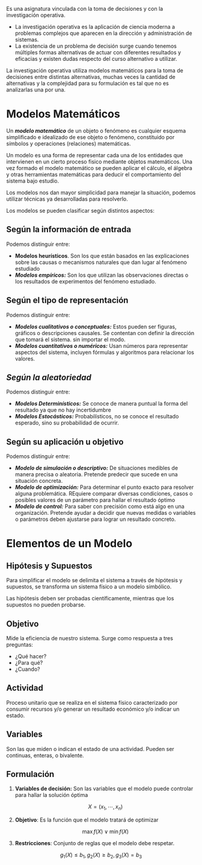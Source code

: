 Es una asignatura vinculada con la toma de decisiones y con la investigación operativa. 

- La investigación operativa es la aplicación de ciencia moderna a problemas complejos que aparecen en la dirección y administración de sistemas.
- La existencia de un problema de decisión surge cuando tenemos múltiples formas alternativas de actuar con diferentes resultados y eficacias y existen dudas respecto del curso alternativo a utilizar.

La investigación operativa utiliza modelos matemáticos para la toma de decisiones entre distintas alternativas, muchas veces la cantidad de alternativas y la complejidad para su formulación es tal que no es analizarlas una por una.

# Modelos Matemáticos

Un ***modelo matemático*** de un objeto o fenómeno es cualquier esquema simplificado e idealizado de ese objeto o fenómeno, constituido por símbolos y operaciones (relaciones) matemáticas.

Un modelo es una forma de representar cada una de los entidades que intervienen en un cierto proceso fisico mediante objetos matemáticos. Una vez formado el modelo matemático se pueden aplicar el cálculo, el álgebra y otras herramientas matemáticas para deducir el comportamiento del sistema bajo estudio.

Los modelos nos dan mayor simplicidad para manejar la situación, podemos utilizar técnicas ya desarrolladas para resolverlo.

Los modelos se pueden clasificar según distintos aspectos:

## Según la información de entrada

Podemos distinguir entre:

- **Modelos heurísticos**. Son los que están basados en las explicaciones sobre las causas o mecanismos naturales que dan lugar al fenómeno estudiado
- ***Modelos empíricos:*** Son los que utilizan las observaciones directas o los resultados de experimentos del fenómeno estudiado.

## Según el tipo de representación

Podemos distinguir entre:

- ***Modelos cualitativos o conceptuales:*** Estos pueden ser figuras, gráficos o descripciones causales. Se contentan con definir la dirección que tomará el sistema. sin importar el modo.
- ***Modelos cuantitativos o numéricos:*** Usan números para representar aspectos del sistema, incluyen fórmulas y algoritmos para relacionar los valores.

## ***Según la aleatoriedad***

Podemos distinguir entre:

- ***Modelos Determinísticos:*** Se conoce de manera puntual la forma del resultado ya que no hay incertidumbre
- ***Modelos Estocásticos:*** Probabilísticos, no se conoce el resultado esperado, sino su probabilidad de ocurrir.

## Según su aplicación u objetivo

Podemos distinguir entre:

- ***Modelo de simulación o descriptivo:*** De situaciones medibles de manera precisa o aleatoria. Pretende predecir que sucede en una situación concreta.
- ***Modelo de optimización:*** Para determinar el punto exacto para resolver alguna problemática. REquiere comparar diversas condiciones, casos o posibles valores de un parámetro para hallar el resultado óptimo
- ***Modelo de control:*** Para saber con precisión como está algo en una organización. Pretende ayudar a decidir que nuevas medidas o variables o parámetros deben ajustarse para lograr un resultado concreto.

# Elementos de un Modelo

## Hipótesis y Supuestos

Para simplificar el modelo se delimita el sistema a través de hipótesis y supuestos, se transforma un sistema físico a un modelo simbólico.

Las hipótesis deben ser probadas científicamente, mientras que los supuestos no pueden probarse.

## Objetivo

Mide la eficiencia de nuestro sistema. Surge como respuesta a tres preguntas:

- ¿Qué hacer?
- ¿Para qué?
- ¿Cuando?

## Actividad

Proceso unitario que se realiza en el sistema físico caracterizado por consumir recursos y/o generar un resultado económico y/o indicar un estado.

## Variables

Son las que miden o indican el estado de una actividad. Pueden ser continuas, enteras, o bivalente.

## Formulación

1. **Variables de decisión:** Son las variables que el modelo puede controlar para hallar la solución óptima
    
    $$
    X = (x_1, \cdots, x_n)
    $$
    
2. **Objetivo**: Es la función que el modelo tratará de optimizar
    
    $$
    \max f(X) \lor \min f(X)
    $$
    
3. **Restricciones**: Conjunto de reglas que el modelo debe respetar.

$$
g_1(X) \leq b_1, g_2(X) \geq b_2, g_3(X) = b_3
$$
